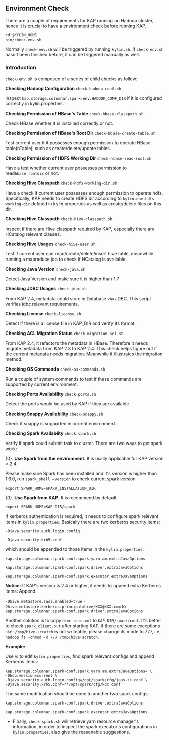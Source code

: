## Environment Check

There are a couple of requirements for KAP running on Hadoop cluster, hence it is crucial to have a environment check before running KAP.

```
cd $KYLIN_HOME
bin/check-env.sh
```

Normally `check-env.sh` will be triggered by running `kylin.sh`. If `check-env.sh` hasn't been finished before, it can be triggered manually as well.

### Introduction

`check-env.sh` is composed of a series of child checks as follow:

**Checking Hadoop Configuration** `check-hadoop-conf.sh` 

Inspect `kap.storage.columnar.spark-env.HADOOP_CONF_DIR` if it is configured correctly in kylin.properties.

**Checking Permission of HBase's Table** `check-hbase-classpath.sh`

Check HBase whether it is installed correctly or not.

**Checking Permission of HBase's Root Dir** `check-hbase-create-table.sh`

Test current user if it possesses enough permission to operate HBase table(hTable), such as create/delete/update tables.

**Checking Permission of HDFS Working Dir** `check-hbase-read-root.sh`

Have a test whether current user possesses permission to read`hbase.rootdir` or not.

**Checking Hive Classpath** `check-hdfs-working-dir.sh`

Have a check if current user possesses enough permission to operate hdfs. Specifically, KAP needs to create HDFS dir according to `kylin.env.hdfs-working-dir` defined in kylin.properties as well as create/delete files on this dir.

 **Checking Hive Classpath** `check-hive-classpath.sh`

Inspect if there are Hive classpath required by KAP, especially there are HCatalog relevant classes.

**Checking Hive Usages** `check-hive-user.sh`

Test if current user can read/create/delete/insert hive table, meanwhile running a mapreduce job to check if HCatalog is available.

**Checking Java Version** `check-java.sh`

Detect Java Version and make sure it is higher than 1.7

**Checking JDBC Usages**  `check-jdbc.sh`

From KAP 2.4, metadata could store in Database via JDBC. This script verifies jdbc relevant requirements.

**Checking License**  `check-license.sh`

Detect if there is a license file in KAP_DIR and verify its format.

**Checking ACL Migration Status**  `check-migration-acl.sh`

From KAP 2.4, it refactors the metadata in HBase. Therefore it needs migrate metadata from KAP 2.3 to KAP 2.4. This check helps figure out if the current metadata needs migration. Meanwhile it illustrates the migration method.

**Checking OS Commands** `check-os-commands.sh`

Run a couple of system commands to test if these commands are supported by current environment.

**Checking Ports Availability** `check-ports.sh`

Detect the ports would be used by KAP if they are available. 

**Checking Snappy Availability** `check-snappy.sh`

Check if snappy is supported in current environment.

**Checking Spark Availablity**  `check-spark.sh`

Verify if spark could submit task to cluster. There are two ways to get spark work:

{0}.  **Use Spark from the environment.** It is usally applicable for KAP version < 2.4.

   Please make sure Spark has been installed and it's version is higher than 1.6.0, run `spark_shell —version` to check current spark version

   `export SPARK_HOME=SPARK_INSTALLATION_DIR`

{0}.  **Use Spark from KAP.** It is recommend by default.

   `export SPARK_HOME=KAP_DIR/spark`

   If kerberos authentication is required, it needs to configure spark relevant items in `kylin.properties`. Basically there are two kerberos security items:

   `-Djava.security.auth.login.config`

   `-Djava.security.krb5.conf`

   which should be appended to those items in the `kylin.properties`:

   `kap.storage.columnar.spark-conf.spark.yarn.am.extraJavaOptions`

   `kap.storage.columnar.spark-conf.spark.driver.extraJavaOptions`

   `kap.storage.columnar.spark-conf.spark.executor.extraJavaOptions`

   **Notice:** If KAP's version is 2.4 or higher, it needs to append extra Kerberos items:
   Append

   `-Dhive.metastore.sasl.enabled=true`
   `-Dhive.metastore.kerberos.principal=hive/XXX@XXX.com`
   to `kap.storage.columnar.spark-conf.spark.driver.extraJavaOptions`

   Another solution is to copy `hive-site.xml` to `KAP_DIR/spark/conf`. It's better to check `spark_client.out` after starting KAP, if there are some exceptions like: `/tmp/hive-scratch` is not writeable, please change its mode to 777, i.e. `hadoop fs -chmod -R 777 /tmp/hive-scratch`.

   **Example:**

   Use vi to edit `kylin.properties`, find spark relevant configs and append Kerberos items:

   ```
   kap.storage.columnar.spark-conf.spark.yarn.am.extraJavaOptions= \
   -Dhdp.version=current \
   -Djava.security.auth.login.config=/opt/spark/cfg/jaas-zk.conf \
   -Djava.security.krb5.conf=**/opt/spark/cfg/kdc.conf
   ```

   The same modification should be done to another two spark configs:

   `kap.storage.columnar.spark-conf.spark.driver.extraJavaOptions	    `

   `kap.storage.columnar.spark-conf.spark.executor.extraJavaOptions`

- Finally, `check-spark.sh` will retrieve yarn resource manager's information, in order to inspect the spark executor's configurations in `kylin.properties`, also give the reasonable suggestions.
